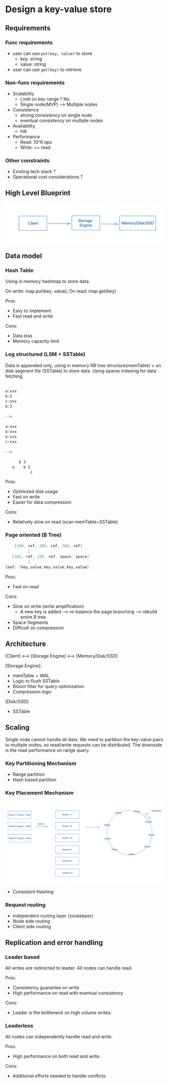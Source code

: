 # Design a key-value store

## Requirements

### Func requirements

- user can use `put(key, value)` to store
  - key: string
  - value: string
- user can use `get(key)` to retrieve

### Non-func requirements

- Scalability
  - Limit on key range ? No
  - Single node(MVP) --> Multiple nodes
- Consistence
  - strong consistency on single node
  - eventual consistency on multiple nodes
- Availability
  - HA
- Performance
  - Read: 10^6 qps
  - Write: <= read

### Other constraints

- Existing tech stack ?
- Operational cost considerations ?

## High Level Blueprint

![](resources/high-level-blueprint.png)

## Data model

### Hash Table

Using in memory hashmap to store data.

On write: map.put(key, value); On read: map.get(key)

Pros:

- Easy to implement
- Fast read and write

Cons:

- Data loss
- Memory capacity limit

### Log structured (LSM + SSTable)

Data is appended only, using in memory RB tree structure(memTable) + on disk segment file (SSTable) to store data.
Using sparse indexing for data fetching.

```text

a:xxx
b:1
c:xxx
b:3

-->

a:xxx
b:xxx
b:xxx
c:xxx

-->

      b 3
   a    b 1
           c
```

Pros:

- Optimized disk usage
- Fast on write
- Easier for data compression

Cons:

- Relatively slow on read (scan memTable+SSTable)

### Page oriented (B Tree)

```go
    [100, ref, 200, ref, 300, ref]
          |
   [101, ref, 150, ref, space, space]
          |
leaf: [key,value,key,value,key,value]
```

Pros:

- Fast on read

Cons:

- Slow on write (write amplification)
  - A new key is added --> re-balance the page branching --> rebuild entire B tree
- Space Segments
- Difficult on compression

## Architecture

[Client] <--> [Storage Engine] <--> [Memory/Disk/SSD]

[Storage Engine]:

- memTable + WAL
- Logic to flush SSTable
- Bloom filter for query optimization
- Compression logic

[Disk/SSD]:

- SSTable

## Scaling

Single node cannot handle all data. We need to partition the key-value pairs to multiple nodes, so read/write requests
can be distributed. The downside is the read performance on range query.

### Key Partitioning Mechanism

- Range partition
- Hash based partition

### Key Placement Mechanism

![](resources/consistent-hashing.png)

- Consistent Hashing

### Request routing

- Independent routing layer (zookeeper)
- Node side routing
- Client side routing

## Replication and error handling

### Leader based

All writes are redirected to leader. All nodes can handle read.

Pros:

- Consistency guarantee on write
- High performance on read with eventual consistency

Cons:

- Leader is the bottleneck on high volume writes.

### Leaderless

All nodes can independently handle read and write.

Pros:

- High performance on both read and write.

Cons:

- Additional efforts needed to handle conflicts.